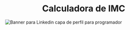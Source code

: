 <h1 align="center"> Calculadora de IMC </h1>

![Banner para Linkedin capa de perfil  para programador ](https://user-images.githubusercontent.com/100293266/168341815-3ca1c17c-9857-4e1a-949c-b071db2499c6.png)
